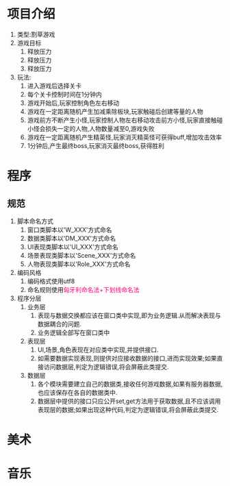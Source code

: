 # 项目介绍
1. 类型:割草游戏
2. 游戏目标
    1. 释放压力
    2. 释放压力
    3. 释放压力
3. 玩法:
    1. 进入游戏后选择关卡
    2. 每个关卡控制时间在1分钟内
    3. 游戏开始后,玩家控制角色左右移动
    4. 游戏在一定距离随机产生加减乘除板块,玩家触碰后创建等量的人物
    5. 游戏前方不断产生小怪,玩家控制人物左右移动攻击前方小怪,玩家直接触碰小怪会损失一定的人物,人物数量减至0,游戏失败
    6. 游戏在一定距离随机产生精英怪,玩家消灭精英怪可获得buff,增加攻击效率
    7. 1分钟后,产生最终boss,玩家消灭最终boss,获得胜利
# 程序
## 规范
1. 脚本命名方式
    1. 窗口类脚本以'W_XXX'方式命名
    2. 数据类脚本以'DM_XXX'方式命名
    3. UI表现类脚本以'UI_XXX'方式命名
    4. 场景表现类脚本以'Scene_XXX'方式命名
    5. 人物表现类脚本以'Role_XXX'方式命名
2. 编码风格
    1. 编码格式使用utf8
    2. 命名规则使用<font color=#ff0077>匈牙利命名法+下划线命名法</font>
3. 程序分层
    1. 业务层
        1. 表现与数据交换都应该在窗口类中实现,即为业务逻辑.从而解决表现与数据耦合的问题.
        2. 业务逻辑全部写在窗口类中
    2. 表现层
        1. UI,场景,角色表现在对应类中实现,并提供接口.
        2. 如需要数据实现表现,则提供对应接收数据的接口,进而实现效果;如果直接访问数据层,判定为逻辑错误,将会屏蔽此类提交.
    3. 数据层
        1. 各个模块需要建立自己的数据类,接收任何游戏数据,如果有服务器数据,也应该保存在各自的数据类中.
        2. 数据层中提供的接口只应公开set,get方法用于获取数据,且不应该调用表现层的数据;如果出现这种代码,判定为逻辑错误,将会屏蔽此类提交.
# 美术
# 音乐